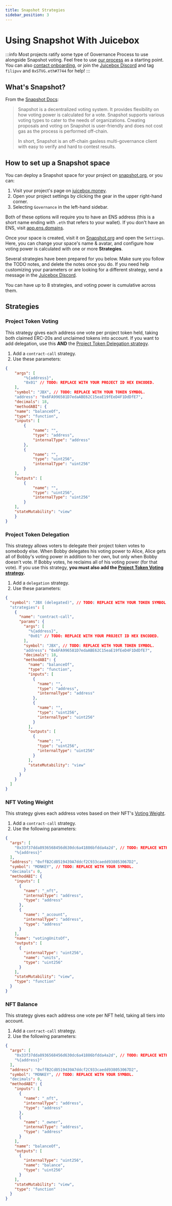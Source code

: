 ```yaml
---
title: Snapshot Strategies
sidebar_position: 3
---
```


# Using Snapshot With Juicebox

:::info
Most projects ratify some type of Governance Process to use alongside Snapshot voting. Feel free to use [our process](https://docs.juicebox.money/dao/process/) as a starting point. You can also [contact onboarding](https://juicebox.money/contact), or join the [Juicebox Discord](https://discord.gg/juicebox) and tag `filipvv` and `0xSTVG.eth#7744` for help!
:::

## What's Snapshot?

From the [Snapshot Docs](https://docs.snapshot.org/):
> Snapshot is a decentralized voting system. It provides flexibility on how voting power is calculated for a vote. Snapshot supports various voting types to cater to the needs of organizations. Creating proposals and voting on Snapshot is user-friendly and does not cost gas as the process is performed off-chain.
>
> In short, Snapshot is an off-chain gasless multi-governance client with easy to verify and hard to contest results.

## How to set up a Snapshot space

You can deploy a Snapshot space for your project on [snapshot.org](https://snapshot.org/#/setup), or you can:

1. Visit your project's page on [juicebox.money](https://juicebox.money).
2. Open your project settings by clicking the gear in the upper right-hand corner.
3. Selecting `Governance` in the left-hand sidebar.

Both of these options will require you to have an ENS address (this is a short name ending with `.eth` that refers to your wallet). If you don't have an ENS, visit [app.ens.domains](https://app.ens.domains).

Once your space is created, visit it on [Snapshot.org](https://snapshot.org/#/) and open the `Settings`. Here, you can change your space's name & avatar, and configure how voting power is calculated with one or more **Strategies**.

Several strategies have been prepared for you below. Make sure you follow the TODO notes, and delete the notes once you do. If you need help customizing your parameters or are looking for a different strategy, send a message in the [Juicebox Discord](https://discord.gg/juicebox).

You can have up to 8 strategies, and voting power is cumulative across them.

## Strategies

### Project Token Voting

This strategy gives each address one vote per project token held, taking both claimed ERC-20s and unclaimed tokens into account. If you want to add delegation, use this **AND** the [Project Token Delegation strategy](#project-token-delegation).

1. Add a `contract-call` strategy.
2. Use these parameters:

```json
{
	"args": [
		"%{address}",
		"0x01" // TODO: REPLACE WITH YOUR PROJECT ID HEX ENCODED.
	],
	"symbol": "JBX", // TODO: REPLACE WITH YOUR TOKEN SYMBOL.
	"address": "0x6FA996581D7edaABE62C15eaE19fEeD4F1DdDfE7",
	"decimals": 18,
	"methodABI": {
	"name": "balanceOf",
	"type": "function",
	"inputs": [
		{
			"name": "",
			"type": "address",
			"internalType": "address"
		},
		{
			"name": "",
			"type": "uint256",
			"internalType": "uint256"
		}
	],
	"outputs": [
		{
			"name": "",
			"type": "uint256",
			"internalType": "uint256"
		}
	],
	"stateMutability": "view"
	}
}
```

### Project Token Delegation

This strategy allows voters to delegate their project token votes to somebody else. When Bobby delegates his voting power to Alice, Alice gets all of Bobby's voting power in addition to her own, but only when Bobby doesn't vote. If Bobby votes, he reclaims all of his voting power (for that vote). If you use this strategy, **you must also add the [Project Token Voting strategy](#project-token-voting).**

1. Add a `delegation` strategy.
2. Use these parameters:

```json
{
  "symbol": "JBX (delegated)", // TODO: REPLACE WITH YOUR TOKEN SYMBOL.
  "strategies": [
    {
      "name": "contract-call",
      "params": {
        "args": [
          "%{address}",
          "0x01" // TODO: REPLACE WITH YOUR PROJECT ID HEX ENCODED.
        ],
        "symbol": "JBX", // TODO: REPLACE WITH YOUR TOKEN SYMBOL.
        "address": "0x6FA996581D7edaABE62C15eaE19fEeD4F1DdDfE7",
        "decimals": 18,
        "methodABI": {
          "name": "balanceOf",
          "type": "function",
          "inputs": [
            {
              "name": "",
              "type": "address",
              "internalType": "address"
            },
            {
              "name": "",
              "type": "uint256",
              "internalType": "uint256"
            }
          ],
          "outputs": [
            {
              "name": "",
              "type": "uint256",
              "internalType": "uint256"
            }
          ],
          "stateMutability": "view"
        }
      }
    }
  ]
}
```

### NFT Voting Weight

This strategy gives each address votes based on their NFT's [Voting Weight](/user/configuration/#tiers).

1. Add a `contract-call` strategy.
2. Use the following parameters:

```json
{
  "args": [
    "0x33f37dda8936568456d630dc6a41886bfdda4a2d", // TODO: REPLACE WITH YOUR NFT'S ADDRESS.
    "%{address}"
  ],
  "address": "0xffB2Cd8519439A7ddcf2C933caedd938053067D2",
  "symbol": "MONKEY", // TODO: REPLACE WITH YOUR SYMBOL.
  "decimals": 0,
  "methodABI": {
    "inputs": [
      {
        "name": "_nft",
        "internalType": "address",
        "type": "address"
      },
      {
        "name": "_account",
        "internalType": "address",
        "type": "address"
      }
    ],
    "name": "votingUnitsOf",
    "outputs": [
      {
        "internalType": "uint256",
        "name": "units",
        "type": "uint256"
      }
    ],
    "stateMutability": "view",
    "type": "function"
  }
}
```

### NFT Balance

This strategy gives each address one vote per NFT held, taking all tiers into account.

1. Add a `contract-call` strategy.
2. Use the following parameters:

```json
{
  "args": [
    "0x33f37dda8936568456d630dc6a41886bfdda4a2d", // TODO: REPLACE WITH YOUR NFT'S ADDRESS.
    "%{address}"
  ],
  "address": "0xffB2Cd8519439A7ddcf2C933caedd938053067D2",
  "symbol": "MONKEY", // TODO: REPLACE WITH YOUR SYMBOL.
  "decimals": 0,
  "methodABI": {
    "inputs": [
      {
        "name": "_nft",
        "internalType": "address",
        "type": "address"
      },
      {
        "name": "_owner",
        "internalType": "address",
        "type": "address"
      }
    ],
    "name": "balanceOf",
    "outputs": [
      {
        "internalType": "uint256",
        "name": "balance",
        "type": "uint256"
      }
    ],
    "stateMutability": "view",
    "type": "function"
  }
}
```
